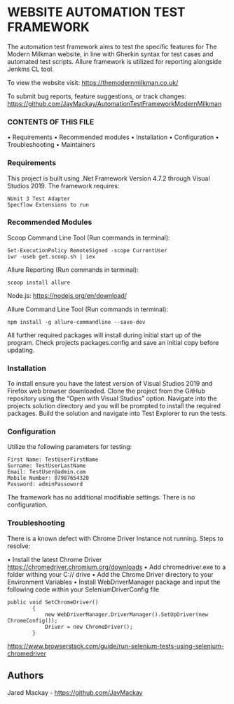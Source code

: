 ﻿# WEBSITE AUTOMATION TEST FRAMEWORK

The automation test framework aims to test the specific features for The Modern Milkman website, in line with Gherkin syntax for test cases and automated test scripts. Allure framework is utilized for reporting alongside Jenkins CL tool.

To view the website visit:
https://themodernmilkman.co.uk/ 

To submit bug reports, feature suggestions, or track changes:
https://github.com/JayMackay/AutomationTestFrameworkModernMilkman 


### CONTENTS OF THIS FILE

•	Requirements
•	Recommended modules
•	Installation
•	Configuration
•	Troubleshooting
•	Maintainers

### Requirements

This project is built using .Net Framework Version 4.7.2 through Visual Studios 2019. The framework requires:

```
NUnit 3 Test Adapter
Specflow Extensions to run
```

### Recommended Modules

Scoop Command Line Tool (Run commands in terminal):

```
Set-ExecutionPolicy RemoteSigned -scope CurrentUser
iwr -useb get.scoop.sh | iex
```

Allure Reporting (Run commands in terminal):

```
scoop install allure
```

Node.js:
https://nodejs.org/en/download/ 

Allure Command Line Tool (Run commands in terminal):

```
npm install -g allure-commandline --save-dev
```
All further required packages will install during initial start up of the program. Check projects packages.config and save an initial copy before updating.

### Installation

To install ensure you have the latest version of Visual Studios 2019 and Firefox web browser downloaded. Clone the project from the GitHub repository using the “Open with Visual Studios” option. Navigate into the projects solution directory and you will be prompted to install the required packages. Build the solution and navigate into Test Explorer to run the tests.

### Configuration

Utilize the following parameters for testing:

```
First Name: TestUserFirstName
Surname: TestUserLastName
Email: TestUser@admin.com
Mobile Number: 07987654320
Password: adminPassoword
```

The framework has no additional modifiable settings. There is no configuration.

### Troubleshooting

There is a known defect with Chrome Driver Instance not running. Steps to resolve:

•	Install the latest Chrome Driver
	https://chromedriver.chromium.org/downloads 
•	Add chromedriver.exe to a folder withing your C:// drive
•	Add the Chrome Driver directory to your Environment Variables
•	Install WebDriverManager package and input the following code within your SeleniumDriverConfig file
	
```
public void SetChromeDriver()
        {
            new WebDriverManager.DriverManager().SetUpDriver(new ChromeConfig());
            Driver = new ChromeDriver();
        }
```

https://www.browserstack.com/guide/run-selenium-tests-using-selenium-chromedriver 

## Authors

Jared Mackay - https://github.com/JayMackay